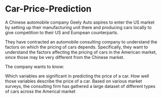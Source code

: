 # Car-Price-Prediction
A Chinese automobile company Geely Auto aspires to enter the US market by setting up their manufacturing unit there and producing cars locally to give competition to their US and European counterparts.

They have contracted an automobile consulting company to understand the factors on which the pricing of cars depends. Specifically, they want to understand the factors affecting the pricing of cars in the American market, since those may be very different from the Chinese market.

The company wants to know:

Which variables are significant in predicting the price of a car.
How well those variables describe the price of a car.
Based on various market surveys, the consulting firm has gathered a large dataset of different types of cars across the Americal market

